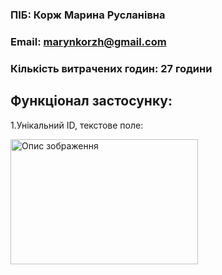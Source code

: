 ### ПІБ: Корж Марина Русланівна
### Email: marynkorzh@gmail.com
### Кількість витрачених годин: 27 години

## Функціонал застосунку:
1.Унікальний ID, текстове поле:
<p><img src="https://github.com/Marikorzh/test_messenger/assets/55840494/1386fc24-668d-4633-a4e4-3627819c6380)https://github.com/Marikorzh/test_messenger/assets/55840494/1386fc24-668d-4633-a4e4-3627819c6380" alt="Опис зображення" width="300" height="200"></p>
